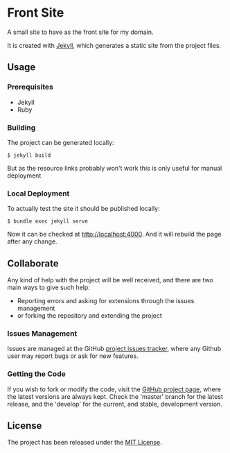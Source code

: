 # Front Site

A small site to have as the front site for my domain.

It is created with [Jekyll](https://jekyllrb.com), which generates a static site from the project files.

## Usage

### Prerequisites

- Jekyll
- Ruby

### Building

The project can be generated locally:

```
$ jekyll build
```

But as the resource links probably won't work this is only useful for manual deployment

### Local Deployment

To actually test the site it should be published locally:

```
$ bundle exec jekyll serve
```

Now it can be checked at [http://localhost:4000](http://localhost:4000). And it will rebuild the page after any change.

## Collaborate

Any kind of help with the project will be well received, and there are two main ways to give such help:

- Reporting errors and asking for extensions through the issues management
- or forking the repository and extending the project

### Issues Management

Issues are managed at the GitHub [project issues tracker][issues], where any Github user may report bugs or ask for new features.

### Getting the Code

If you wish to fork or modify the code, visit the [GitHub project page][scm], where the latest versions are always kept. Check the 'master' branch for the latest release, and the 'develop' for the current, and stable, development version.

## License

The project has been released under the [MIT License][license].

[issues]: https://github.com/Bernardo-MG/front-site/issues
[license]: http://www.opensource.org/licenses/mit-license.php
[scm]: https://github.com/Bernardo-MG/front-site
